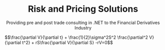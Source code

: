 <h1 style="text-align:center">Risk and Pricing Solutions </h1>


<p style="text-align:center">Providing pre and post trade consulting in .NET to the Financial Derivatives Industry</p>



<script type="text/javascript"
    src="http://cdn.mathjax.org/mathjax/latest/MathJax.js?config=TeX-AMS-MML_HTMLorMML">
</script>

<p ç>
$$\frac{\partial V}{\partial t} + \frac{1}{2}\sigma^2S^2 \frac{\partial^2 V}{\partial t^2} + rS\frac{\partial V}{\partial S} -rV=0$$ 
 </p>
